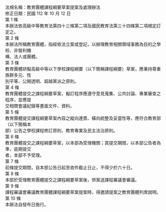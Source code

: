 法規名稱：教育團體課程綱要草案提案及處理辦法  
修正日期：民國 112 年 10 月 12 日  
第 1 條  
本辦法依高級中等教育法第四十三條第二項及國民教育法第三十四條第二項規定訂定之。  
第 2 條  
本辦法所稱教育團體，指經依法立案或登記，以辦理教育相關領域事務為目的之學校、非營利機  
構、法人或團體。  
第 3 條  
教育團體研擬高級中等以下學校課程綱要（以下簡稱課程綱要）草案，應秉持尊重族群多元、性  
別平等、公開透明、超越黨派之原則。  
第 4 條  
教育團體提交之課程綱要草案，擬訂程序應遵守意見蒐集、公共討論、專業審查之程序，並應提  
交相關會議紀錄等書面文件、資料。  
第 5 條  
教育團體提交課程綱要草案內容之縱向連貫、橫向統整及妥當性等，應符合教育部（以下簡稱本  
部）公告之學校課程修訂原則、教育專業及民主法治原則。  
第 6 條  
教育團體提交之課程綱要草案，以本部為受理機關；其提交期間，以本部公告者為準，逾期提交  
者，本部不予受理。  
第 7 條  
前條提交期間，自本部公告日起至收件截止日止，不得少於六十日。  
第 8 條  
本部於受理教育團體提交之課程綱要草案後，併案送課程審議會審議。  
第 9 條  
課程審議會審議教育團體課程綱要草案提案時，得邀請提案之教育團體列席說明。  
第 10 條  
本辦法自發布日施行。  


